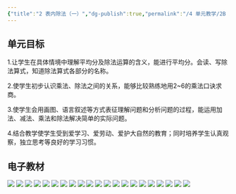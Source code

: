 ```yaml
---
{"title":"2 表内除法（一）","dg-publish":true,"permalink":"/4 单元教学/2B 二下/2 表内除法（一）/","dgPassFrontmatter":true,"noteIcon":""}
---
```



## 单元目标

1.让学生在具体情境中理解平均分及除法运算的含义，能进行平均分。会读、写除法算式，知道除法算式各部分的名称。

2.使学生初步认识乘法、除法之间的关系，能够比较熟练地用2~6的乘法口诀求商。

3.使学生会用画图、语言叙述等方式表征理解问题和分析问题的过程，能运用加法、减法、乘法和除法解决简单的实际问题。

4.结合教学使学生受到爱学习、爱劳动、爱护大自然的教育；同时培养学生认真观察，独立思考等良好的学习习惯。


## 电子教材

<p class="grid-4">
	<img loading="lazy" decoding="async" src="https://book.pep.com.cn/1221001202131/files/mobile/13.jpg">
	<img loading="lazy" decoding="async" src="https://book.pep.com.cn/1221001202131/files/mobile/14.jpg">
	<img loading="lazy" decoding="async" src="https://book.pep.com.cn/1221001202131/files/mobile/15.jpg">
	<img loading="lazy" decoding="async" src="https://book.pep.com.cn/1221001202131/files/mobile/16.jpg">
	<img loading="lazy" decoding="async" src="https://book.pep.com.cn/1221001202131/files/mobile/17.jpg">
	<img loading="lazy" decoding="async" src="https://book.pep.com.cn/1221001202131/files/mobile/18.jpg">
	<img loading="lazy" decoding="async" src="https://book.pep.com.cn/1221001202131/files/mobile/19.jpg">
	<img loading="lazy" decoding="async" src="https://book.pep.com.cn/1221001202131/files/mobile/20.jpg">
	<img loading="lazy" decoding="async" src="https://book.pep.com.cn/1221001202131/files/mobile/21.jpg">
	<img loading="lazy" decoding="async" src="https://book.pep.com.cn/1221001202131/files/mobile/22.jpg">
	<img loading="lazy" decoding="async" src="https://book.pep.com.cn/1221001202131/files/mobile/23.jpg">
	<img loading="lazy" decoding="async" src="https://book.pep.com.cn/1221001202131/files/mobile/24.jpg">
	<img loading="lazy" decoding="async" src="https://book.pep.com.cn/1221001202131/files/mobile/25.jpg">
	<img loading="lazy" decoding="async" src="https://book.pep.com.cn/1221001202131/files/mobile/26.jpg">
	<img loading="lazy" decoding="async" src="https://book.pep.com.cn/1221001202131/files/mobile/27.jpg">
	<img loading="lazy" decoding="async" src="https://book.pep.com.cn/1221001202131/files/mobile/28.jpg">
	<img loading="lazy" decoding="async" src="https://book.pep.com.cn/1221001202131/files/mobile/29.jpg">
	<img loading="lazy" decoding="async" src="https://book.pep.com.cn/1221001202131/files/mobile/30.jpg">
	<img loading="lazy" decoding="async" src="https://book.pep.com.cn/1221001202131/files/mobile/31.jpg">
	<img loading="lazy" decoding="async" src="https://book.pep.com.cn/1221001202131/files/mobile/32.jpg">
	<img loading="lazy" decoding="async" src="https://book.pep.com.cn/1221001202131/files/mobile/33.jpg">
</p>
